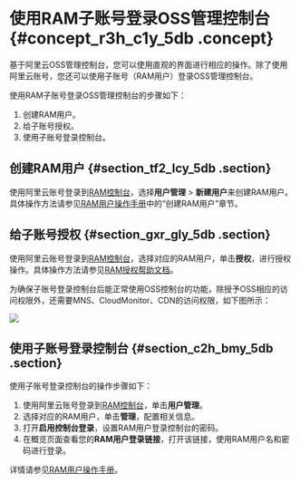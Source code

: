 # 使用RAM子账号登录OSS管理控制台 {#concept_r3h_c1y_5db .concept}

基于阿里云OSS管理控制台，您可以使用直观的界面进行相应的操作。除了使用阿里云账号，您还可以使用子账号（RAM用户）登录OSS管理控制台。

使用RAM子账号登录OSS管理控制台的步骤如下：

1.  创建RAM用户。
2.  给子账号授权。
3.  使用子账号登录控制台。

## 创建RAM用户 {#section_tf2_lcy_5db .section}

使用阿里云账号登录到[RAM控制台](https://ram.console.aliyun.com)，选择**用户管理** \> **新建用户**来创建RAM用户。具体操作方法请参见[RAM用户操作手册](https://help.aliyun.com/document_detail/28647.html?spm=a2c4g.11186623.2.7.77WgjY)中的“创建RAM用户”章节。

## 给子账号授权 {#section_gxr_gly_5db .section}

使用阿里云账号登录到[RAM控制台](https://ram.console.aliyun.com)，选择对应的RAM用户，单击**授权**，进行授权操作。具体操作方法请参见[RAM授权帮助文档](https://help.aliyun.com/document_detail/28651.html)。

为确保子账号登录控制台后能正常使用OSS控制台的功能，除授予OSS相应的访问权限外，还需要MNS、CloudMonitor、CDN的访问权限，如下图所示：

![](http://static-aliyun-doc.oss-cn-hangzhou.aliyuncs.com/assets/img/4737/15360761451495_zh-CN.PNG)

## 使用子账号登录控制台 {#section_c2h_bmy_5db .section}

使用子账号登录控制台的操作步骤如下：

1.  使用阿里云账号登录到[RAM控制台](https://ram.console.aliyun.com)，单击**用户管理**。
2.  选择对应的RAM用户，单击**管理**，配置相关信息。
3.  打开**启用控制台登录**，设置RAM用户登录控制台的密码。
4.  在概览页面查看您的**RAM用户登录链接**，打开该链接，使用RAM用户名和密码进行登录。

详情请参见[RAM用户操作手册](https://help.aliyun.com/document_detail/28647.html?spm=a2c4g.11186623.2.7.77WgjY)。

